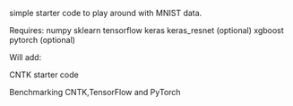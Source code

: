 simple starter code to play around with MNIST data.

Requires:
numpy
sklearn
tensorflow
keras
keras_resnet (optional)
xgboost
pytorch (optional)

Will add:

CNTK starter code

Benchmarking CNTK,TensorFlow and PyTorch